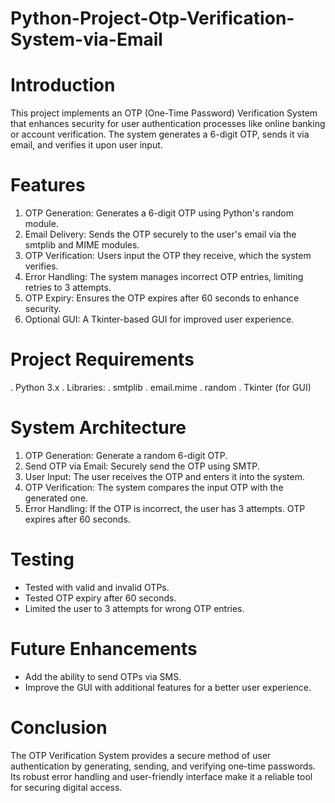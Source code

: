 # Python-Project-Otp-Verification-System-via-Email

# Introduction
This project implements an OTP (One-Time Password) Verification System that enhances security for user authentication processes like online banking or account verification. The system generates a 6-digit OTP, sends it via email, and verifies it upon user input.

# Features
1. OTP Generation: Generates a 6-digit OTP using Python's random module.
2. Email Delivery: Sends the OTP securely to the user's email via the smtplib and MIME modules.
3. OTP Verification: Users input the OTP they receive, which the system verifies.
4. Error Handling: The system manages incorrect OTP entries, limiting retries to 3 attempts.
5. OTP Expiry: Ensures the OTP expires after 60 seconds to enhance security.
6. Optional GUI: A Tkinter-based GUI for improved user experience.

# Project Requirements
. Python 3.x
. Libraries:
. smtplib
. email.mime
. random
. Tkinter (for GUI)

# System Architecture
1. OTP Generation: Generate a random 6-digit OTP.
2. Send OTP via Email: Securely send the OTP using SMTP.
3. User Input: The user receives the OTP and enters it into the system.
4. OTP Verification: The system compares the input OTP with the generated one.
5. Error Handling: If the OTP is incorrect, the user has 3 attempts. OTP expires after 60 seconds.

# Testing
- Tested with valid and invalid OTPs.
- Tested OTP expiry after 60 seconds.
- Limited the user to 3 attempts for wrong OTP entries.

# Future Enhancements
* Add the ability to send OTPs via SMS.
* Improve the GUI with additional features for a better user experience.

# Conclusion
The OTP Verification System provides a secure method of user authentication by generating, sending, and verifying one-time passwords. Its robust error handling and user-friendly interface make it a reliable tool for securing digital access.

